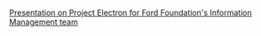 [Presentation on Project Electron for Ford Foundation's Information Management team](project-electron-ford/)
